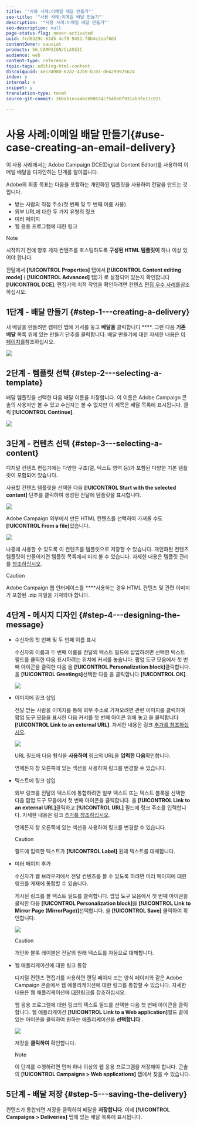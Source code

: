 ```yaml
---
title: '"사용 사례:이메일 배달 만들기"'
seo-title: '"사용 사례:이메일 배달 만들기"'
description: '"사용 사례:이메일 배달 만들기"'
seo-description: null
page-status-flag: never-activated
uuid: 7cd6329c-63d5-4cf0-9451-f0b4c2eaf0dd
contentOwner: sauviat
products: SG_CAMPAIGN/CLASSIC
audience: web
content-type: reference
topic-tags: editing-html-content
discoiquuid: 4ec34980-62a2-47b9-b103-de4290925624
index: y
internal: n
snippet: y
translation-type: tm+mt
source-git-commit: 36beb1eca48c698634c7548e0f931ab3fe17c021

---
```



# 사용 사례:이메일 배달 만들기{#use-case-creating-an-email-delivery}

이 사용 사례에서는 Adobe Campaign DCE(Digital Content Editor)를 사용하여 이메일 배달을 디자인하는 단계를 알아봅니다.

Adobe의 최종 목표는 다음을 포함하는 개인화된 템플릿을 사용하여 전달을 만드는 것입니다.

* 받는 사람의 직접 주소(첫 번째 및 두 번째 이름 사용)
* 외부 URL에 대한 두 가지 유형의 링크
* 미러 페이지
* 웹 응용 프로그램에 대한 링크

>[!NOTE]
>
>시작하기 전에 향후 게재 컨텐츠를 호스팅하도록 **구성된 HTML 템플릿이** 하나 이상 있어야 합니다.
>
>전달에서 **[!UICONTROL Properties]** 탭에서 **[!UICONTROL Content editing mode]** ( **[!UICONTROL Advanced]** 탭)가 로 설정되어 있는지 확인합니다 **[!UICONTROL DCE]**. 편집기의 최적 작업을 확인하려면 컨텐츠 [편집 우수 사례를](../../web/using/content-editing-best-practices.md)참조하십시오.

## 1단계 - 배달 만들기 {#step-1---creating-a-delivery}

새 배달을 만들려면 캠페인 탭에 커서를 놓고 **배달을** 클릭합니다 ****. 그런 다음 **기존 배달** 목록 위에 있는 만들기 단추를 클릭합니다. 배달 만들기에 대한 자세한 내용은 [이 페이지를](../../delivery/using/about-email-channel.md)참조하십시오.

![](assets/delivery_step_1.png)

## 2단계 - 템플릿 선택 {#step-2---selecting-a-template}

배달 템플릿을 선택한 다음 배달 이름을 지정합니다. 이 이름은 Adobe Campaign 콘솔의 사용자만 볼 수 있고 수신자는 볼 수 없지만 이 제목은 배달 목록에 표시됩니다. 클릭 **[!UICONTROL Continue]**.

![](assets/dce_delivery_model.png)

## 3단계 - 컨텐츠 선택 {#step-3---selecting-a-content}

디지털 컨텐츠 편집기에는 다양한 구조(열, 텍스트 영역 등)가 포함된 다양한 기본 템플릿이 포함되어 있습니다.

사용할 컨텐츠 템플릿을 선택한 다음 **[!UICONTROL Start with the selected content]** 단추를 클릭하여 생성된 전달에 템플릿을 표시합니다.

![](assets/dce_select_model.png)

Adobe Campaign 외부에서 만든 HTML 컨텐츠를 선택하여 가져올 수도 **[!UICONTROL From a file]**&#x200B;있습니다.

![](assets/dce_select_from_file_template.png)

나중에 사용할 수 있도록 이 컨텐츠를 템플릿으로 저장할 수 있습니다. 개인화된 컨텐츠 템플릿이 만들어지면 템플릿 목록에서 미리 볼 수 있습니다. 자세한 내용은 템플릿 관리를 [참조하십시오](../../web/using/template-management.md).

>[!CAUTION]
>
>Adobe Campaign 웹 인터페이스를 ****&#x200B;사용하는 경우 HTML 컨텐츠 및 관련 이미지가 포함된 .zip 파일을 가져와야 합니다.

## 4단계 - 메시지 디자인 {#step-4---designing-the-message}

* 수신자의 첫 번째 및 두 번째 이름 표시

   수신자의 이름과 두 번째 이름을 전달의 텍스트 필드에 삽입하려면 선택한 텍스트 필드를 클릭한 다음 표시하려는 위치에 커서를 놓습니다. 팝업 도구 모음에서 첫 번째 아이콘을 클릭한 다음 을 **[!UICONTROL Personalization block]**&#x200B;클릭합니다. 을 **[!UICONTROL Greetings]**&#x200B;선택한 다음 을 클릭합니다 **[!UICONTROL OK]**.

   ![](assets/dce_personalizationblock_greetings.png)

* 이미지에 링크 삽입

   전달 받는 사람을 이미지를 통해 외부 주소로 가져오려면 관련 이미지를 클릭하여 팝업 도구 모음을 표시한 다음 커서를 첫 번째 아이콘 위에 놓고 을 클릭합니다 **[!UICONTROL Link to an external URL]**. 자세한 내용은 링크 [추가를 참조하십시오](../../web/using/editing-content.md#adding-a-link).

   ![](assets/dce_externalpage.png)

   URL 필드에 다음 형식을 **사용하여** 링크의 URL을 **입력한 다음**&#x200B;확인합니다.

   언제든지 창 오른쪽에 있는 섹션을 사용하여 링크를 변경할 수 있습니다.

* 텍스트에 링크 삽입

   외부 링크를 전달의 텍스트에 통합하려면 일부 텍스트 또는 텍스트 블록을 선택한 다음 팝업 도구 모음에서 첫 번째 아이콘을 클릭합니다. 을 **[!UICONTROL Link to an external URL]**&#x200B;클릭하고 **[!UICONTROL URL]** 필드에 링크 주소를 입력합니다. 자세한 내용은 링크 [추가를 참조하십시오](../../web/using/editing-content.md#adding-a-link).

   언제든지 창 오른쪽에 있는 섹션을 사용하여 링크를 변경할 수 있습니다.

   >[!CAUTION]
   >
   >필드에 입력한 텍스트가 **[!UICONTROL Label]** 원래 텍스트를 대체합니다.

* 미러 페이지 추가

   수신자가 웹 브라우저에서 전달 컨텐츠를 볼 수 있도록 하려면 미러 페이지에 대한 링크를 게재에 통합할 수 있습니다.

   게시된 링크를 볼 텍스트 필드를 클릭합니다. 팝업 도구 모음에서 첫 번째 아이콘을 클릭한 다음 **[!UICONTROL Personalization block]**&#x200B;을 **[!UICONTROL Link to Mirror Page (MirrorPage)]**&#x200B;선택합니다. 을 **[!UICONTROL Save]** 클릭하여 확인합니다.

   ![](assets/dce_mirrorpage.png)

   >[!CAUTION]
   >
   >개인화 블록 레이블은 전달의 원래 텍스트를 자동으로 대체합니다.

* 웹 애플리케이션에 대한 링크 통합

   디지털 컨텐츠 편집기를 사용하면 랜딩 페이지 또는 양식 페이지와 같은 Adobe Campaign 콘솔에서 웹 애플리케이션에 대한 링크를 통합할 수 있습니다. 자세한 내용은 웹 애플리케이션에 [대한](../../web/using/editing-content.md#link-to-a-web-application)링크를 참조하십시오.

   웹 응용 프로그램에 대한 링크의 텍스트 필드를 선택한 다음 첫 번째 아이콘을 클릭합니다. 웹 애플리케이션 **[!UICONTROL Link to a Web application]**&#x200B;필드 끝에 있는 아이콘을 클릭하여 원하는 애플리케이션을 **선택합니다** .

   ![](assets/dce_webapp.png)

   저장을 **클릭하여** 확인합니다.

   >[!NOTE]
   >
   >이 단계를 수행하려면 먼저 하나 이상의 웹 응용 프로그램을 저장해야 합니다. 콘솔의 **[!UICONTROL Campaigns > Web applications]** 탭에서 찾을 수 있습니다.

## 5단계 - 배달 저장 {#step-5---saving-the-delivery}

컨텐츠가 통합되면 저장을 클릭하여 배달을 **저장합니다**. 이제 **[!UICONTROL Campaigns > Deliveries]** 탭에 있는 배달 목록에 표시됩니다.

